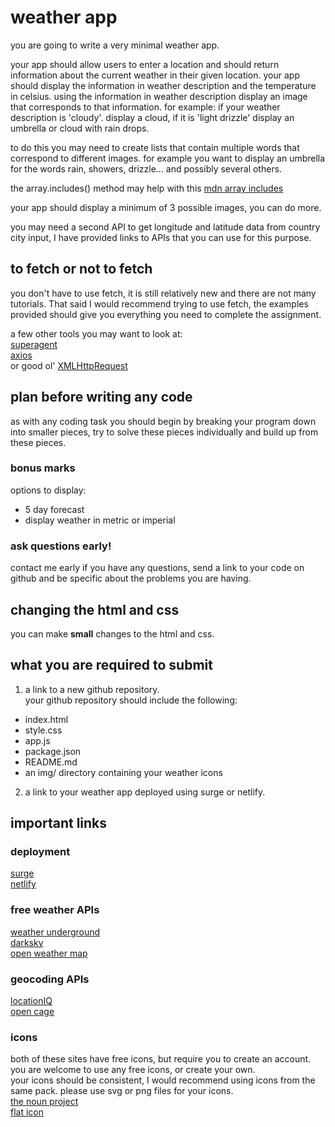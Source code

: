 # weather app

you are going to write a very minimal weather app.

your app should allow users to enter a location and should return information
about the current weather in their given location. your app should display the
information in weather description and the temperature in celsius.
using the information in weather description display an image that corresponds
to that information. for example:
if your weather description is 'cloudy'. display a cloud, if it is 'light drizzle'
display an umbrella or cloud with rain drops.

to do this you may need to create lists that contain multiple words
that correspond to different images. for example you want to display an
umbrella for the words rain, showers, drizzle... and possibly several others.

the array.includes() method may help with this
[mdn array includes](https://developer.mozilla.org/en/docs/Web/JavaScript/Reference/Global_Objects/Array/includes)

your app should display a minimum of 3 possible images, you can do more.

you may need a second API to get longitude and latitude data from country city
input, I have provided links to APIs that you can use for this purpose.

## to fetch or not to fetch

you don't have to use fetch, it is still relatively new and there are not many
tutorials. That said I would recommend trying to use fetch, the examples
provided should give you everything you need to complete the assignment.

a few other tools you may want to look at:  
[superagent](https://visionmedia.github.io/superagent/)  
[axios](https://github.com/mzabriskie/axios)  
or good ol' [XMLHttpRequest](https://developer.mozilla.org/en-US/docs/Web/API/XMLHttpRequest)

## plan before writing any code

as with any coding task you should begin by breaking your program down into
smaller pieces, try to solve these pieces individually and build up from these
pieces.

### bonus marks

options to display:

- 5 day forecast
- display weather in metric or imperial


### ask questions early!

contact me early if you have any questions, send a link to your code on github
and be specific about the problems you are having.

## changing the html and css

you can make **small** changes to the html and css.

## what you are required to submit

1) a link to a new github repository.  
your github repository should include the following:
- index.html
- style.css
- app.js
- package.json
- README.md
- an img/ directory containing your weather icons

2) a link to your weather app deployed using surge or netlify.

## important links

### deployment

[surge](https://surge.sh/)  
[netlify](https://www.netlify.com/)

### free weather APIs

[weather underground](https://www.wunderground.com/weather/api/d/docs)  
[darksky](https://darksky.net/dev/docs)  
[open weather map](https://openweathermap.org/api)

### geocoding APIs

[locationIQ](https://locationiq.org/#docs)  
[open cage](https://geocoder.opencagedata.com/api#forward-resp)

### icons

both of these sites have free icons, but require you to create an account.  
you are welcome to use any free icons, or create your own.  
your icons should be consistent, I would recommend using icons from the same
pack.
please use svg or png files for your icons.  
[the noun project](https://thenounproject.com/)  
[flat icon](http://www.flaticon.com/)
